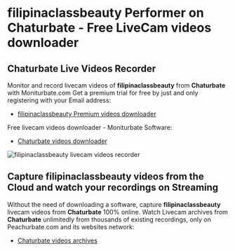 # filipinaclassbeauty Performer on Chaturbate - Free LiveCam videos downloader

## Chaturbate Live Videos Recorder

Monitor and record livecam videos of **filipinaclassbeauty** from **Chaturbate** with Moniturbate.com
Get a premium trial for free by just and only registering with your Email address:
* [filipinaclassbeauty Premium videos downloader](https://moniturbate.com/request-demo-licence-key.html)

Free livecam videos downloader - Moniturbate Software:
* [Chaturbate videos downloader](https://moniturbate.com/moniturbate-download-software.html)

![filipinaclassbeauty livecam videos recorder](https://peachurnet.com/templates/moniturbate-software.png)


## Capture filipinaclassbeauty videos from the Cloud and watch your recordings on Streaming

Without the need of downloading a software, capture **filipinaclassbeauty** livecam videos from **Chaturbate** 100% online.
Watch Livecam archives from **Chaturbate** unlimitedly from thousands of existing recordings, only on Peachurbate.com and its websites network:
* [Chaturbate videos archives](https://peachurnet.com/)